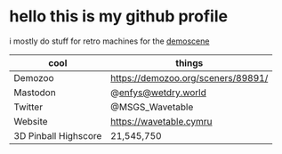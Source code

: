 # hello this is my github profile

i mostly do stuff for retro machines for the [demoscene](https://en.wikipedia.org/wiki/Demoscene)

| cool                  | things                            |
| --------------------- | --------------------------------- |
| Demozoo               | https://demozoo.org/sceners/89891/|
| Mastodon              | @enfys@wetdry.world               |
| Twitter               | @MSGS_Wavetable                   |
| Website               | https://wavetable.cymru           |
| 3D Pinball Highscore  | 21,545,750                        |
